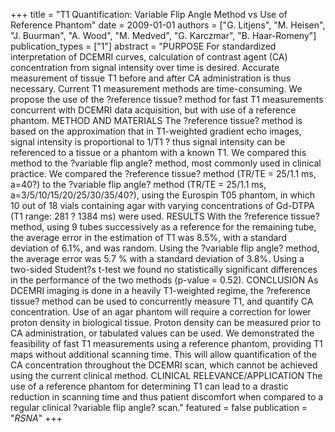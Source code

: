 +++
title = "T1 Quantification: Variable Flip Angle Method vs Use of Reference Phantom"
date = 2009-01-01
authors = ["G. Litjens", "M. Heisen", "J. Buurman", "A. Wood", "M. Medved", "G. Karczmar", "B. Haar-Romeny"]
publication_types = ["1"]
abstract = "PURPOSE For standardized interpretation of DCEMRI curves, calculation of contrast agent (CA) concentration from signal intensity over time is desired. Accurate measurement of tissue T1 before and after CA administration is thus necessary. Current T1 measurement methods are time-consuming. We propose the use of the ?reference tissue? method for fast T1 measurements concurrent with DCEMRI data acquisition, but with use of a reference phantom. METHOD AND MATERIALS The ?reference tissue? method is based on the approximation that in T1-weighted gradient echo images, signal intensity is proportional to 1/T1 ? thus signal intensity can be referenced to a tissue or a phantom with a known T1. We compared this method to the ?variable flip angle? method, most commonly used in clinical practice. We compared the ?reference tissue? method (TR/TE = 25/1.1 ms, a=40?) to the ?variable flip angle? method (TR/TE = 25/1.1 ms, a=3/5/10/15/20/25/30/35/40?), using the Eurospin T05 phantom, in which 10 out of 18 vials containing agar with varying concentrations of Gd-DTPA (T1 range: 281 ? 1384 ms) were used. RESULTS With the ?reference tissue? method, using 9 tubes successively as a reference for the remaining tube, the average error in the estimation of T1 was 8.5%, with a standard deviation of 6.1%, and was random. Using the ?variable flip angle? method, the average error was 5.7 % with a standard deviation of 3.8%. Using a two-sided Student?s t-test we found no statistically significant differences in the performance of the two methods (p-value = 0.52). CONCLUSION As DCEMRI imaging is done in a heavily T1-weighted regime, the ?reference tissue? method can be used to concurrently measure T1, and quantify CA concentration. Use of an agar phantom will require a correction for lower proton density in biological tissue. Proton density can be measured prior to CA administration, or tabulated values can be used. We demonstrated the feasibility of fast T1 measurements using a reference phantom, providing T1 maps without additional scanning time. This will allow quantification of the CA concentration throughout the DCEMRI scan, which cannot be achieved using the current clinical method. CLINICAL RELEVANCE/APPLICATION The use of a reference phantom for determining T1 can lead to a drastic reduction in scanning time and thus patient discomfort when compared to a regular clinical ?variable flip angle? scan."
featured = false
publication = "*RSNA*"
+++

